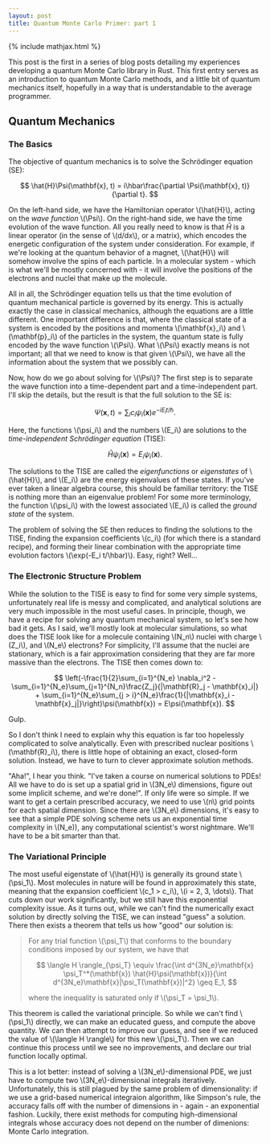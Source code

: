```yaml
---
layout: post
title: Quantum Monte Carlo Primer: part 1
---
```

{% include mathjax.html %}

This post is the first in a series of blog posts detailing my experiences developing a quantum Monte Carlo library in Rust. This first entry serves as an introduction to quantum Monte Carlo methods, and a little bit of quantum mechanics itself, hopefully in a way that is understandable to the average programmer.

## Quantum Mechanics

### The Basics

The objective of quantum mechanics is to solve the Schrödinger equation (SE):

$$
  \hat{H}\Psi(\mathbf{x}, t) = i\hbar\frac{\partial \Psi(\mathbf{x}, t)}{\partial t}.
$$

On the left-hand side, we have the Hamiltonian operator \\(\hat{H}\\), acting on the *wave function* \\(\Psi\\). On the right-hand side, we have the time evolution of the wave function. All you really need to know is that $\hat{H}$ is a linear operator (in the sense of \\(d/dx\\), or a matrix), which encodes the energetic configuration of the system under consideration. For example, if we're looking at the quantum behavior of a magnet, \\(\hat{H}\\) will somehow involve the spins of each particle. In a molecular system - which is what we'll be mostly concerned with - it will involve the positions of the electrons and nuclei that make up the molecule. 

All in all, the Schrödinger equation tells us that the time evolution of quantum mechanical particle is governed by its energy. This is actually exactly the case in classical mechanics, although the equations are a little different. One important difference is that, where the classical state of a system is encoded by the positions and momenta \\(\mathbf{x}_i\\) and \\(\mathbf{p}_i\\) of the particles in the system, the quantum state is fully encoded by the wave function \\(\Psi\\). What \\(\Psi\\) exactly means is not important; all that we need to know is that given \\(\Psi\\), we have all the information about the system that we possibly can.

Now, how do we go about solving for \\(\Psi\\)? The first step is to separate the wave function into a time-dependent part and a time-independent part. I'll skip the details, but the result is that the full solution to the SE is:

$$
  \Psi(\mathbf{x}, t) = \sum_i c_i \psi_i(\mathbf{x})e^{-iE_i t/\hbar}.
$$

Here, the functions \\(\psi_i\\) and the numbers \\(E_i\\) are solutions to the *time-independent Schrödinger equation* (TISE):

$$
  \hat{H}\psi_i(\mathbf{x}) = E_i\psi_i(\mathbf{x}).
$$

The solutions to the TISE are called the *eigenfunctions* or *eigenstates* of \\(\hat{H}\\), and \\(E_i\\) are the energy eigenvalues of these states. If you've ever taken a linear algebra course, this should be familiar territory: the TISE is nothing more than an eigenvalue problem! For some more terminology, the function \\(\psi_i\\) with the lowest associated \\(E_i\\) is called the *ground state* of the system.

The problem of solving the SE then reduces to finding the solutions to the TISE, finding the expansion coefficients \\(c_i\\) (for which there is a standard recipe), and forming their linear combination with the appropriate time evolution factors \\(\exp(-E_i t/\hbar)\\). Easy, right? Well...

### The Electronic Structure Problem

While the solution to the TISE is easy to find for some very simple systems, unfortunately real life is messy and complicated, and analytical solutions are very much impossible in the most useful cases. In principle, though, we have a recipe for solving any quantum mechanical system, so let's see how bad it gets. As I said, we'll mostly look at molecular simulations, so what does the TISE look like for a molecule containing \\(N_n\\) nuclei with charge \\(Z_i\\), and \\(N_e\\) electrons? For simplicity, I'll assume that the nuclei are stationary, which is a fair approximation considering that they are far more massive than the electrons. The TISE then comes down to:

$$
  \left(-\frac{1}{2}\sum_{i=1}^{N_e} \nabla_i^2  - \sum_{i=1}^{N_e}\sum_{j=1}^{N_n}\frac{Z_j}{|\mathbf{R}_j - \mathbf{x}_i|} + \sum_{i=1}^{N_e}\sum_{j > i}^{N_e}\frac{1}{|\mathbf{x}_i - \mathbf{x}_j|}\right)\psi(\mathbf{x}) = E\psi(\mathbf{x}).
$$

Gulp.

So I don't think I need to explain why this equation is far too hopelessly complicated to solve analytically. Even with prescribed nuclear positions \\(\mathbf{R}_i\\), there is little hope of obtaining an exact, closed-form solution. Instead, we have to turn to clever approximate solution methods.

"Aha!", I hear you think. "I've taken a course on numerical solutions to PDEs! All we have to do is set up a spatial grid in \\(3N_e\\) dimensions, figure out some implicit scheme, and we're done!". If only life were so simple. If we want to get a certain prescribed accuracy, we need to use \\(n\\) grid points for each spatial dimension. Since there are \\(3N_e\\) dimensions, it's easy to see that a simple PDE solving scheme nets us an exponential time complexity in \\(N_e\)), any computational scientist's worst nightmare. We'll have to be a bit smarter than that.

### The Variational Principle

The most useful eigenstate of \\(\hat{H}\\) is generally its ground state \\(\psi_1\\). Most molecules in nature will be found in approximately this state, meaning that the expansion coefficient \\(c_1 > c_i\\), \\(i = 2, 3, \dots\\). That cuts down our work significantly, but we still have this exponential complexity issue. As it turns out, while we can't find the numerically exact solution by directly solving the TISE, we can instead "guess" a solution. There then exists a theorem that tells us how "good" our solution is:

> For any trial function \\(\psi_T\\) that conforms to the boundary conditions imposed by our system, we have that
>
>$$
>  \langle H \rangle_{\psi_T} \equiv \frac{\int d^{3N_e}\mathbf{x} \psi_T^*(\mathbf{x}) \hat{H}\psi(\mathbf{x})}{\int d^{3N_e}\mathbf{x}|\psi_T(\mathbf{x})|^2} \geq E_1,
>$$
>
> where the inequality is saturated only if \\(\psi_T = \psi_1\\). 

This theorem is called the variational principle. So while we can't find \\(\psi_1\\) directly, we can make an educated guess, and compute the above quantity. We can then attempt to improve our guess, and see if we reduced the value of \\(\langle H \rangle\\) for this new \\(\psi_T\\). Then we can continue this process until we see no improvements, and declare our trial function locally optimal. 

This is a lot better: instead of solving a \\(3N_e\\)-dimensional PDE, we just have to compute two \\(3N_e\\)-dimensional integrals iteratively. Unfortunately, this is still plagued by the same problem of dimensionality: if we use a grid-based numerical integraion algorithm, like Simpson's rule, the accuracy falls off with the number of dimensions in - again - an exponential fashion. Luckily, there exist methods for computing high-dimensional integrals whose accuracy does not depend on the number of dimenions: Monte Carlo integration.
